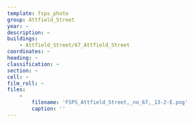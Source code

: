 ```yaml
---
template: fsps_photo
group: Attfield_Street
year: ~
description: ~
buildings:
    - Attfield_Street/67_Attfield_Street
coordinates: ~
heading: ~
classification: ~
section: ~
cell: ~
film_roll: ~
files:
    -
        filename: 'FSPS_Attfield_Street,_no_67,_13-2-E.png'
        caption: ''
---
```


